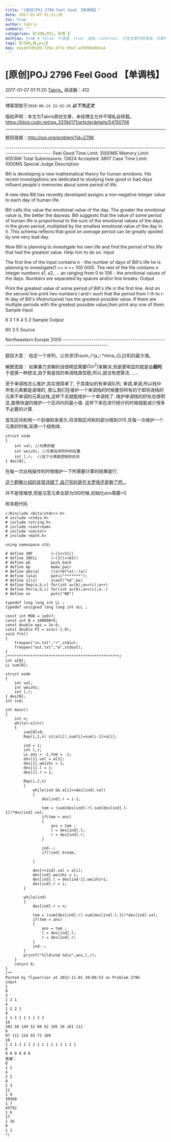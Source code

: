 ```yaml
---
title: "[原创]POJ 2796 Feel Good 【单调栈】"
date: 2017-01-07 01:11:20
toc: true
author: tabris
summary: ""
categories: [CSDN,POJ, 杂类 ]
mathjax: true # false: 不渲染, true: 渲染, internal: 只在文章内部渲染，文章列表中不渲染
tags: [CSDN,栈,poj]
key: key4d7d8189-72be-47fe-99e7-ad509840b5a4
---
```


# [原创]POJ 2796 Feel Good 【单调栈】

2017-01-07 01:11:20  [Tabris_](https://me.csdn.net/qq_33184171) 阅读数：412

---

博客爬取于`2020-06-14 22:42:26`
***以下为正文***

版权声明：本文为Tabris原创文章，未经博主允许不得私自转载。
https://blog.csdn.net/qq_33184171/article/details/54150706

<!-- more -->

---

题目链接：http://poj.org/problem?id=2796

----------------------------------------------------------------------------------------------------.
Feel Good
Time Limit: 3000MS		Memory Limit: 65536K
Total Submissions: 13624		Accepted: 3807
Case Time Limit: 1000MS		Special Judge
Description

Bill is developing a new mathematical theory for human emotions. His recent investigations are dedicated to studying how good or bad days influent people's memories about some period of life. 

A new idea Bill has recently developed assigns a non-negative integer value to each day of human life. 

Bill calls this value the emotional value of the day. The greater the emotional value is, the better the daywas. Bill suggests that the value of some period of human life is proportional to the sum of the emotional values of the days in the given period, multiplied by the smallest emotional value of the day in it. This schema reflects that good on average period can be greatly spoiled by one very bad day. 

Now Bill is planning to investigate his own life and find the period of his life that had the greatest value. Help him to do so.
Input

The first line of the input contains n - the number of days of Bill's life he is planning to investigate(1 <= n <= 100 000). The rest of the file contains n integer numbers a1, a2, ... an ranging from 0 to 106 - the emotional values of the days. Numbers are separated by spaces and/or line breaks.
Output

Print the greatest value of some period of Bill's life in the first line. And on the second line print two numbers l and r such that the period from l-th to r-th day of Bill's life(inclusive) has the greatest possible value. If there are multiple periods with the greatest possible value,then print any one of them.
Sample Input

6
3 1 6 4 5 2
Sample Output

60
3 5
Source

Northeastern Europe 2005
----------------------------------------------------------------------------------------------------.

题目大意：
给定一个序列，让你求[$\sum_i^ja_i *mina_{[i,j]}$]的最大值。


解题思路：
如果暴力求解的话很明显需要$O(n^2)$来解决,但是更明显的就是会**超时**.
于是换一种想法,由于我是找的单调栈类型题,所以,就没有想算法.......

至于单调栈怎么维护,其实很简单了,
于其类似的有单调队列,
单调,单调,所以栈中所有元素都是递增的,
那么我们在维护一个单调栈的时候要将所有的于即将进栈的元素不单调的元素出栈,这样下去就能维护一个单调栈了.
维护单调栈的好处也很明显,能够快速的维护一个区间内的最小值.
这样下来在进行统计的时候就能减少很多不必要的计算.

首先区间和用一个前缀和来表示,将求取区间和的部分降到$O(1)$,在每一次维护一个元素的时候,采用一个结构体,
```
struct node
{
    int val; //元素的值
    int weizhi; //元素在序列中的位置
    int l,r;  //这个元素能控制的区间
} des[N];
```
在每一次出栈操作的时候维护一下所需要计算的结果就行.

[这个题解介绍的非常详细了,自己写的是在太罗嗦还是删了吧...](http://www.cnblogs.com/ziyi--caolu/archive/2013/06/23/3151556.html)

并不是很难想,但是注意元素全部为0的时候,初始化ans需要<0



附本题代码
```
//#include <bits/stdc++.h>
# include <stdio.h>
# include <string.h>
# include <iostream>
# include <vector>
# include <math.h>

using namespace std;

# define INF        (~(1<<31))
# define INFLL      (~(1ll<<63))
# define pb         push_back
# define mp         make_pair
# define abs(a)     ((a)>0?(a):-(a))
# define lalal      puts("*******");
# define s1(x)      scanf("%d",&x)
# define Rep(a,b,c) for(int a=(b);a<=(c);a++)
# define Per(a,b,c) for(int a=(b);a>=(c);a--)
# define no         puts("NO")

typedef long long int LL ;
typedef unsigned long long int uLL ;

const int MOD = 1e9+7;
const int N = 100000+5;
const double eps = 1e-6;
const double PI = acos(-1.0);
void fre()
{
    freopen("in.txt","r",stdin);
    freopen("out.txt","w",stdout);
}
/*************************************************/
int a[N];
LL sum[N];

struct node
{
    int val;
    int weizhi;
    int l,r;
} des[N];
int ind;

int main()
{
    int n;
    while(~s1(n))
    {
        sum[0]=0;
        Rep(i,1,n) s1(a[i]),sum[i]=sum[i-1]+a[i];

        ind = 1;
        int l,r;
        LL ans = -1,tem = -1;
        des[1].val = a[1];
        des[1].weizhi = 1;
        des[1].l = 1;
        des[1].r = 1;

        Rep(i,2,n)
        {
            while(ind && a[i]<=des[ind].val)
            {
                des[ind].r = i-1;

                tem = (sum[des[ind].r]-sum[des[ind].l-1])*des[ind].val;
                if(tem > ans)
                {
                    ans = tem ;
                    l = des[ind].l;
                    r = des[ind].r;
                }

                ind--;
                if(!ind) break;

            }

            des[++ind].val = a[i];
            des[ind].weizhi = i;
            des[ind].l = des[ind-1].weizhi+1;
            des[ind].r = i;
        }

        while(ind)
        {
            des[ind].r = n;

            tem = (sum[des[ind].r]-sum[des[ind].l-1])*des[ind].val;
            if(tem > ans)
            {
                ans = tem ;
                l = des[ind].l;
                r = des[ind].r;
            }
            ind--;
        }
        printf("%lld\n%d %d\n",ans,l,r);
    }
    return 0;
}
/**
Posted by flywarrior at 2012-11-01 20:09:53 on Problem 2796
input
1
0
3
1 2 1
4
1 2 2 1
9
1 1 1 1 1 1 1 2 2
10
102 58 149 52 66 52 105 28 161 111
6
97 111 154 93 72 109
16
1 2 1 1 1 1 1 1 1 1 1 1 1 1 1 1
6
0 0 0 0 0 0
答案：
0
1 1
4
2 2
8
2 3
11
1 9
30368
1 7
45792
1 6
17
1 16
0
1 1
*/
```